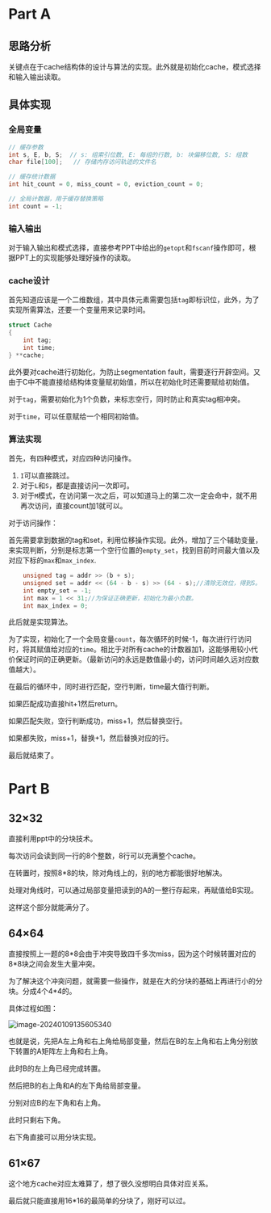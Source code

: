 # Part A

## 思路分析

关键点在于cache结构体的设计与算法的实现。此外就是初始化cache，模式选择和输入输出读取。

## 具体实现

### 全局变量

```C
// 缓存参数
int s, E, b, S;  // s: 组索引位数, E: 每组的行数, b: 块偏移位数, S: 组数
char file[100];   // 存储内存访问轨迹的文件名

// 缓存统计数据
int hit_count = 0, miss_count = 0, eviction_count = 0;

// 全局计数器，用于缓存替换策略
int count = -1;
```



### 输入输出

对于输入输出和模式选择，直接参考PPT中给出的`getopt`和`fscanf`操作即可，根据PPT上的实现能够处理好操作的读取。

### cache设计

首先知道应该是一个二维数组，其中具体元素需要包括`tag`即标识位，此外，为了实现所需算法，还要一个变量用来记录时间。

```C
struct Cache
{
    int tag;
    int time;
} **cache;

```

此外要对cache进行初始化，为防止segmentation fault，需要逐行开辟空间。又由于C中不能直接给结构体变量赋初始值，所以在初始化时还需要赋给初始值。

对于`tag`，需要初始化为1个负数，来标志空行，同时防止和真实tag相冲突。

对于`time`，可以任意赋给一个相同初始值。

### 算法实现

首先，有四种模式，对应四种访问操作。

1. `I`可以直接跳过。
2. 对于`L`和`S`，都是直接访问一次即可。
3. 对于`M`模式，在访问第一次之后，可以知道马上的第二次一定会命中，就不用再次访问，直接count加1就可以。

对于访问操作：

首先需要拿到数据的tag和set，利用位移操作实现。此外，增加了三个辅助变量，来实现判断，分别是标志第一个空行位置的`empty_set`，找到目前时间最大值以及对应下标的`max`和`max_index`.

```C
    unsigned tag = addr >> (b + s);
    unsigned set = addr << (64 - b - s) >> (64 - s);//清除无效位，得到S。
    int empty_set = -1;
    int max = 1 << 31;//为保证正确更新，初始化为最小负数。
    int max_index = 0;
```

此后就是实现算法。

为了实现，初始化了一个全局变量`count`，每次循环的时候-1，每次进行行访问时，将其赋值给对应的`time`。相比于对所有cache的计数器加1，这能够用较小代价保证时间的正确更新。（最新访问的永远是数值最小的，访问时间越久远对应数值越大）。

在最后的循环中，同时进行匹配，空行判断，time最大值行判断。

如果匹配成功直接hit+1然后return。

如果匹配失败，空行判断成功，miss+1，然后替换空行。

如果都失败，miss+1，替换+1，然后替换对应的行。

最后就结束了。

# Part B

## 32$\times$32

直接利用ppt中的分块技术。

每次访问会读到同一行的8个整数，8行可以充满整个cache。

在转置时，按照8*8的块，除对角线上的，别的地方都能很好地解决。

处理对角线时，可以通过局部变量把读到的A的一整行存起来，再赋值给B实现。

这样这个部分就能满分了。

## 64$\times$64

直接按照上一题的8*8会由于冲突导致四千多次miss，因为这个时候转置对应的8\*8块之间会发生大量冲突。

为了解决这个冲突问题，就需要一些操作，就是在大的分块的基础上再进行小的分块。分成4个4*4的。

具体过程如图：

![image-20240109135605340](C:\Users\Baijy\AppData\Roaming\Typora\typora-user-images\image-20240109135605340.png)

也就是说，先把A左上角和右上角给局部变量，然后在B的左上角和右上角分别放下转置的A矩阵左上角和右上角。

此时B的左上角已经完成转置。

然后把B的右上角和A的左下角给局部变量。

分别对应B的左下角和右上角。

此时只剩右下角。

右下角直接可以用分块实现。

## 61$\times$67

这个地方cache对应太难算了，想了很久没想明白具体对应关系。

最后就只能直接用16*16的最简单的分块了，刚好可以过。

